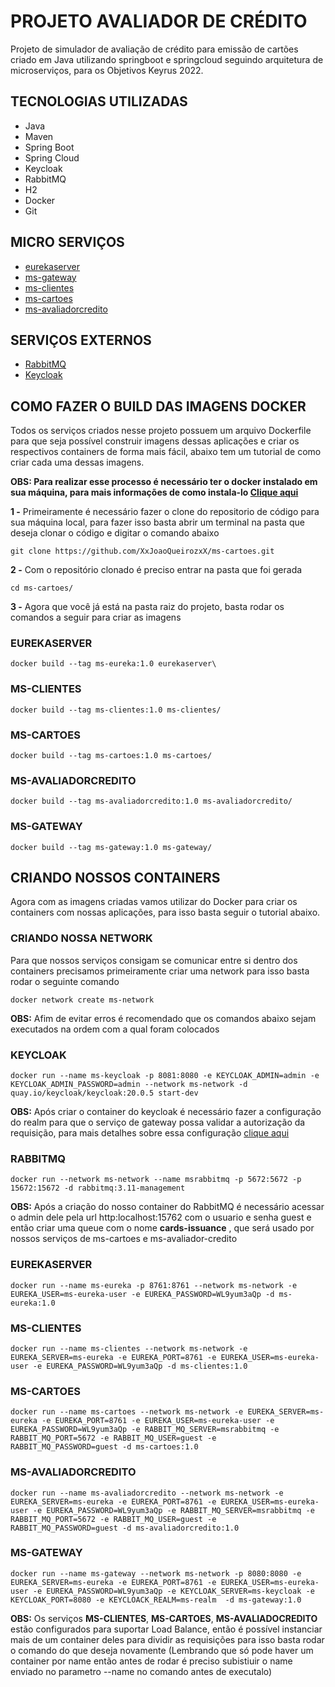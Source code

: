 # PROJETO AVALIADOR DE CRÉDITO

Projeto de simulador de avaliação de crédito para emissão de cartões criado em Java utilizando springboot e springcloud seguindo arquitetura de microserviços, para os Objetivos Keyrus 2022.



## TECNOLOGIAS UTILIZADAS
 - Java
 - Maven
 - Spring Boot
 - Spring Cloud
 - Keycloak
 - RabbitMQ
 - H2
 - Docker
 - Git

## MICRO SERVIÇOS
- [eurekaserver](https://github.com/XxJoaoQueirozxX/ms-cartoes/tree/master/eurekaserver)
- [ms-gateway](https://github.com/XxJoaoQueirozxX/ms-cartoes/tree/master/ms-gateway)
- [ms-clientes](https://github.com/XxJoaoQueirozxX/ms-cartoes/tree/master/ms-clientes)
- [ms-cartoes](https://github.com/XxJoaoQueirozxX/ms-cartoes/tree/master/ms-cartoes)
- [ms-avaliadorcredito](https://github.com/XxJoaoQueirozxX/ms-cartoes/tree/master/ms-avaliadorcredito)

## SERVIÇOS EXTERNOS
- [RabbitMQ](https://www.rabbitmq.com/)
- [Keycloak](https://www.keycloak.org/)


## COMO FAZER O BUILD DAS IMAGENS DOCKER
Todos os serviços criados nesse projeto possuem um arquivo Dockerfile para que seja possível construir imagens dessas aplicações e criar os respectivos containers de forma mais fácil, abaixo tem um tutorial de como criar cada uma dessas imagens.

**OBS: Para realizar esse processo é necessário ter o docker instalado em sua máquina, para mais informações de como instala-lo [Clique aqui](https://docs.docker.com/get-started/)**

**1 -** Primeiramente é necessário fazer o clone do repositorio de código para sua máquina local, para fazer isso basta abrir um terminal na pasta que deseja clonar o código e digitar o comando abaixo

    git clone https://github.com/XxJoaoQueirozxX/ms-cartoes.git

**2 -** Com o repositório clonado é preciso entrar na pasta que foi gerada

    cd ms-cartoes/

**3 -** Agora que você já está na pasta raiz do projeto, basta rodar os comandos a seguir para criar as imagens

### EUREKASERVER
    docker build --tag ms-eureka:1.0 eurekaserver\

### MS-CLIENTES
    docker build --tag ms-clientes:1.0 ms-clientes/

### MS-CARTOES
    docker build --tag ms-cartoes:1.0 ms-cartoes/

### MS-AVALIADORCREDITO
    docker build --tag ms-avaliadorcredito:1.0 ms-avaliadorcredito/

### MS-GATEWAY
    docker build --tag ms-gateway:1.0 ms-gateway/

## CRIANDO NOSSOS CONTAINERS
Agora com as imagens criadas vamos utilizar do Docker para criar os containers com nossas aplicações, para isso basta seguir o tutorial abaixo.

### CRIANDO NOSSA NETWORK
Para que nossos serviços consigam se comunicar entre si dentro dos containers precisamos primeiramente criar uma network para isso basta rodar o seguinte comando

    docker network create ms-network

**OBS:** Afim de evitar erros é recomendado que os comandos abaixo sejam executados na ordem com a qual foram colocados

### KEYCLOAK
    docker run --name ms-keycloak -p 8081:8080 -e KEYCLOAK_ADMIN=admin -e KEYCLOAK_ADMIN_PASSWORD=admin --network ms-network -d quay.io/keycloak/keycloak:20.0.5 start-dev
**OBS:** Após criar o container do keycloak é necessário fazer a configuração do realm para que o serviço de gateway possa validar a autorização da requisição, para mais detalhes sobre essa configuração [clique aqui](https://github.com/XxJoaoQueirozxX/ms-cartoes/tree/master/keycloak)

### RABBITMQ
    docker run --network ms-network --name msrabbitmq -p 5672:5672 -p 15672:15672 -d rabbitmq:3.11-management
**OBS:** Após a criação do nosso container do RabbitMQ é necessário acessar o admin dele pela url http:localhost:15762 com o usuario e senha guest e então criar uma queue com o nome **cards-issuance** , que será usado por nossos serviços de ms-cartoes e ms-avaliador-credito

### EUREKASERVER
    docker run --name ms-eureka -p 8761:8761 --network ms-network -e EUREKA_USER=ms-eureka-user -e EUREKA_PASSWORD=WL9yum3aQp -d ms-eureka:1.0
### MS-CLIENTES
    docker run --name ms-clientes --network ms-network -e EUREKA_SERVER=ms-eureka -e EUREKA_PORT=8761 -e EUREKA_USER=ms-eureka-user -e EUREKA_PASSWORD=WL9yum3aQp -d ms-clientes:1.0
### MS-CARTOES
    docker run --name ms-cartoes --network ms-network -e EUREKA_SERVER=ms-eureka -e EUREKA_PORT=8761 -e EUREKA_USER=ms-eureka-user -e EUREKA_PASSWORD=WL9yum3aQp -e RABBIT_MQ_SERVER=msrabbitmq -e RABBIT_MQ_PORT=5672 -e RABBIT_MQ_USER=guest -e RABBIT_MQ_PASSWORD=guest -d ms-cartoes:1.0
### MS-AVALIADORCREDITO
    docker run --name ms-avaliadorcredito --network ms-network -e EUREKA_SERVER=ms-eureka -e EUREKA_PORT=8761 -e EUREKA_USER=ms-eureka-user -e EUREKA_PASSWORD=WL9yum3aQp -e RABBIT_MQ_SERVER=msrabbitmq -e RABBIT_MQ_PORT=5672 -e RABBIT_MQ_USER=guest -e RABBIT_MQ_PASSWORD=guest -d ms-avaliadorcredito:1.0
### MS-GATEWAY
    docker run --name ms-gateway --network ms-network -p 8080:8080 -e EUREKA_SERVER=ms-eureka -e EUREKA_PORT=8761 -e EUREKA_USER=ms-eureka-user -e EUREKA_PASSWORD=WL9yum3aQp -e KEYCLOAK_SERVER=ms-keycloak -e KEYCLOAK_PORT=8080 -e KEYCLOACK_REALM=ms-realm  -d ms-gateway:1.0

**OBS:** Os serviços **MS-CLIENTES**, **MS-CARTOES**, **MS-AVALIADOCREDITO** estão configurados para suportar Load Balance, então é possível instanciar mais de um container deles para dividir as requisições para isso basta rodar o comando do que deseja novamente (Lembrando que só pode haver um container por name então antes de rodar é preciso subistiuir o name enviado no parametro --name no comando antes de executalo)